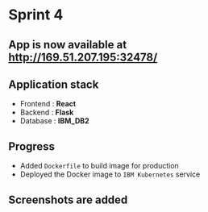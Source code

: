 # Sprint 4

## App is now available at http://169.51.207.195:32478/

## Application stack

- Frontend : **React**
- Backend : **Flask**
- Database : **IBM_DB2**

## Progress

- Added `Dockerfile` to build image for production
- Deployed the Docker image to `IBM Kubernetes` service

## Screenshots are added
